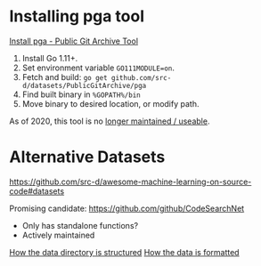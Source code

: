 # Installing pga tool

[Install pga - Public Git Archive Tool](https://github.com/src-d/datasets/tree/master/PublicGitArchive/pga)

1. Install Go 1.11+.
2. Set environment variable `GO111MODULE=on`.
3. Fetch and build: `go get github.com/src-d/datasets/PublicGitArchive/pga`
4. Find built binary in `%GOPATH%/bin`
5. Move binary to desired location, or modify path.

As of 2020, this tool is no [longer maintained / useable](https://github.com/src-d/datasets/issues/171). 

# Alternative Datasets

https://github.com/src-d/awesome-machine-learning-on-source-code#datasets

Promising candidate: https://github.com/github/CodeSearchNet
* Only has standalone functions?
* Actively maintained


[How the data directory is structured](https://github.com/github/CodeSearchNet/blob/master/resources/README.md)
[How the data is formatted](https://github.com/github/CodeSearchNet#schema--format)
